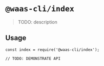 # `@waas-cli/index`

> TODO: description

## Usage

```
const index = require('@waas-cli/index');

// TODO: DEMONSTRATE API
```
